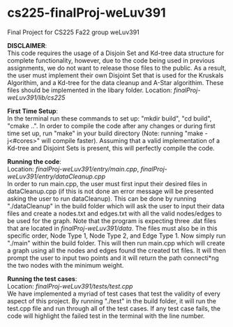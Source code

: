 # cs225-finalProj-weLuv391
Final Project for CS225 Fa22 group weLuv391

__DISCLAIMER__:<br>
This code requires the usage of a Disjoin Set and Kd-tree data structure for complete functionality, however, due to the code being used in previous assignments, we do not want to release those files to the public. As a result, the user must implement their own Disjoint Set that is used for the Kruskals Algorithim, and a Kd-tree for the data cleanup and A-Star algorithim. These files should be implemented in the libary folder. Location: *finalProj-weLuv391/lib/cs225*

__First Time Setup__: <br>
In the terminal run these commands to set up: "mkdir build", "cd build", "cmake ..". In order to compile the code after any changes or during first time set up, run "make" in your build directory (Note: running "make -j<#cores>" will compile faster). Assuming that a valid implementation of a Kd-tree and Disjoint Sets is present, this will perfectly compile the code. 

__Running the code__:<br>
Location: *finalProj-weLuv391/entry/main.cpp*, *finalProj-weLuv391/entry/dataCleanup.cpp* <br>
In order to run main.cpp, the user must first input their desired files in dataCleanup.cpp (if this is not done an error message will be presented asking the user to run dataCleanup). This can be done by running "./dataCleanup" in the build folder which will ask the user to input their data files and create a nodes.txt and edges.txt with all the valid nodes/edges to be used for the graph. Note that the program is expecting three .dat files that are located in *finalProj-weLuv391/data*. The files must also be in this specific order, Node Type 1, Node Type 2, and Edge Type 1. Now simply run "./main" within the build folder. This will then run main.cpp which will create a graph using all the nodes and edges found the created txt files. It will then prompt the user to input two points and it will return the path connecti*ng the two nodes with the minimum weight.

__Running the test cases__:<br>
Location: *finalProj-weLuv391/tests/test.cpp* <br>
We have implemented a myriad of test cases that test the validity of every aspect of this project. By running "./test" in the build folder, it will run the test.cpp file and run through all of the test cases. If any test case fails, the code will highlight the failed test in the terminal with the line number.
